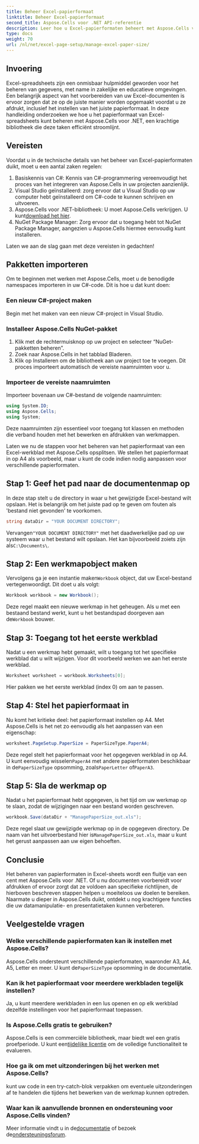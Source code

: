 ```yaml
---
title: Beheer Excel-papierformaat
linktitle: Beheer Excel-papierformaat
second_title: Aspose.Cells voor .NET API-referentie
description: Leer hoe u Excel-papierformaten beheert met Aspose.Cells voor .NET. Deze handleiding biedt stapsgewijze instructies en voorbeelden voor naadloze integratie.
type: docs
weight: 70
url: /nl/net/excel-page-setup/manage-excel-paper-size/
---
```

## Invoering

Excel-spreadsheets zijn een onmisbaar hulpmiddel geworden voor het beheren van gegevens, met name in zakelijke en educatieve omgevingen. Een belangrijk aspect van het voorbereiden van uw Excel-documenten is ervoor zorgen dat ze op de juiste manier worden opgemaakt voordat u ze afdrukt, inclusief het instellen van het juiste papierformaat. In deze handleiding onderzoeken we hoe u het papierformaat van Excel-spreadsheets kunt beheren met Aspose.Cells voor .NET, een krachtige bibliotheek die deze taken efficiënt stroomlijnt.

## Vereisten

Voordat u in de technische details van het beheer van Excel-papierformaten duikt, moet u een aantal zaken regelen:

1. Basiskennis van C#: Kennis van C#-programmering vereenvoudigt het proces van het integreren van Aspose.Cells in uw projecten aanzienlijk.
2. Visual Studio geïnstalleerd: zorg ervoor dat u Visual Studio op uw computer hebt geïnstalleerd om C#-code te kunnen schrijven en uitvoeren.
3.  Aspose.Cells voor .NET-bibliotheek: U moet Aspose.Cells verkrijgen. U kunt[download het hier](https://releases.aspose.com/cells/net/).
4. NuGet Package Manager: Zorg ervoor dat u toegang hebt tot NuGet Package Manager, aangezien u Aspose.Cells hiermee eenvoudig kunt installeren.

Laten we aan de slag gaan met deze vereisten in gedachten!

## Pakketten importeren

Om te beginnen met werken met Aspose.Cells, moet u de benodigde namespaces importeren in uw C#-code. Dit is hoe u dat kunt doen:

### Een nieuw C#-project maken

Begin met het maken van een nieuw C#-project in Visual Studio.

### Installeer Aspose.Cells NuGet-pakket

1. Klik met de rechtermuisknop op uw project en selecteer “NuGet-pakketten beheren”.
2. Zoek naar Aspose.Cells in het tabblad Bladeren.
3. Klik op Installeren om de bibliotheek aan uw project toe te voegen. Dit proces importeert automatisch de vereiste naamruimten voor u.

### Importeer de vereiste naamruimten

Importeer bovenaan uw C#-bestand de volgende naamruimten:

```csharp
using System.IO;
using Aspose.Cells;
using System;
```

Deze naamruimten zijn essentieel voor toegang tot klassen en methoden die verband houden met het bewerken en afdrukken van werkmappen.

Laten we nu de stappen voor het beheren van het papierformaat van een Excel-werkblad met Aspose.Cells opsplitsen. We stellen het papierformaat in op A4 als voorbeeld, maar u kunt de code indien nodig aanpassen voor verschillende papierformaten.

## Stap 1: Geef het pad naar de documentenmap op

In deze stap stelt u de directory in waar u het gewijzigde Excel-bestand wilt opslaan. Het is belangrijk om het juiste pad op te geven om fouten als 'bestand niet gevonden' te voorkomen.

```csharp
string dataDir = "YOUR DOCUMENT DIRECTORY";
```

 Vervangen`"YOUR DOCUMENT DIRECTORY"` met het daadwerkelijke pad op uw systeem waar u het bestand wilt opslaan. Het kan bijvoorbeeld zoiets zijn als`C:\Documents\`.

## Stap 2: Een werkmapobject maken

 Vervolgens ga je een instantie maken`Workbook` object, dat uw Excel-bestand vertegenwoordigt. Dit doet u als volgt:

```csharp
Workbook workbook = new Workbook();
```

 Deze regel maakt een nieuwe werkmap in het geheugen. Als u met een bestaand bestand werkt, kunt u het bestandspad doorgeven aan de`Workbook` bouwer.

## Stap 3: Toegang tot het eerste werkblad

Nadat u een werkmap hebt gemaakt, wilt u toegang tot het specifieke werkblad dat u wilt wijzigen. Voor dit voorbeeld werken we aan het eerste werkblad.

```csharp
Worksheet worksheet = workbook.Worksheets[0];
```

Hier pakken we het eerste werkblad (index 0) om aan te passen.

## Stap 4: Stel het papierformaat in

Nu komt het kritieke deel: het papierformaat instellen op A4. Met Aspose.Cells is het net zo eenvoudig als het aanpassen van een eigenschap:

```csharp
worksheet.PageSetup.PaperSize = PaperSizeType.PaperA4;
```

 Deze regel stelt het papierformaat voor het opgegeven werkblad in op A4. U kunt eenvoudig wisselen`PaperA4` met andere papierformaten beschikbaar in de`PaperSizeType` opsomming, zoals`PaperLetter` of`PaperA3`.

## Stap 5: Sla de werkmap op

Nadat u het papierformaat hebt opgegeven, is het tijd om uw werkmap op te slaan, zodat de wijzigingen naar een bestand worden geschreven.

```csharp
workbook.Save(dataDir + "ManagePaperSize_out.xls");
```

 Deze regel slaat uw gewijzigde werkmap op in de opgegeven directory. De naam van het uitvoerbestand hier is`ManagePaperSize_out.xls`, maar u kunt het gerust aanpassen aan uw eigen behoeften.

## Conclusie

Het beheren van papierformaten in Excel-sheets wordt een fluitje van een cent met Aspose.Cells voor .NET. Of u nu documenten voorbereidt voor afdrukken of ervoor zorgt dat ze voldoen aan specifieke richtlijnen, de hierboven beschreven stappen helpen u moeiteloos uw doelen te bereiken. Naarmate u dieper in Aspose.Cells duikt, ontdekt u nog krachtigere functies die uw datamanipulatie- en presentatietaken kunnen verbeteren.

## Veelgestelde vragen

### Welke verschillende papierformaten kan ik instellen met Aspose.Cells?
 Aspose.Cells ondersteunt verschillende papierformaten, waaronder A3, A4, A5, Letter en meer. U kunt de`PaperSizeType` opsomming in de documentatie.

### Kan ik het papierformaat voor meerdere werkbladen tegelijk instellen?
Ja, u kunt meerdere werkbladen in een lus openen en op elk werkblad dezelfde instellingen voor het papierformaat toepassen.

### Is Aspose.Cells gratis te gebruiken?
 Aspose.Cells is een commerciële bibliotheek, maar biedt wel een gratis proefperiode. U kunt een[tijdelijke licentie](https://purchase.aspose.com/temporary-license/) om de volledige functionaliteit te evalueren.

### Hoe ga ik om met uitzonderingen bij het werken met Aspose.Cells?
kunt uw code in een try-catch-blok verpakken om eventuele uitzonderingen af te handelen die tijdens het bewerken van de werkmap kunnen optreden.

### Waar kan ik aanvullende bronnen en ondersteuning voor Aspose.Cells vinden?
 Meer informatie vindt u in de[documentatie](https://reference.aspose.com/cells/net/) of bezoek de[ondersteuningsforum](https://forum.aspose.com/c/cells/9).